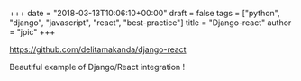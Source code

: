 +++
date = "2018-03-13T10:06:10+00:00"
draft = false
tags = ["python", "django", "javascript", "react", "best-practice"]
title = "Django-react"
author = "jpic"
+++

https://github.com/delitamakanda/django-react

Beautiful example of Django/React integration !

